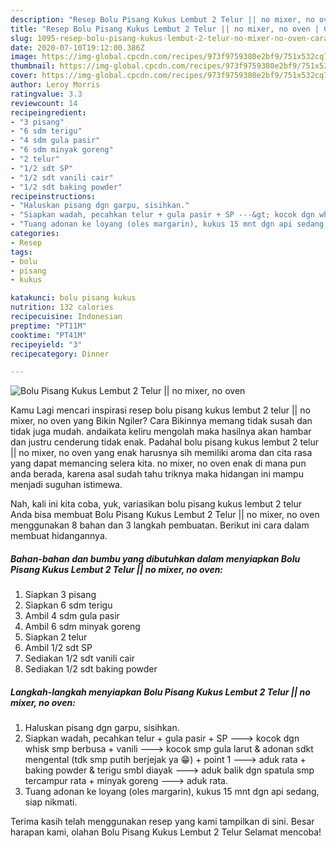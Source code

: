 ```yaml
---
description: "Resep Bolu Pisang Kukus Lembut 2 Telur || no mixer, no oven | Cara Membuat Bolu Pisang Kukus Lembut 2 Telur || no mixer, no oven Yang Bisa Manjain Lidah"
title: "Resep Bolu Pisang Kukus Lembut 2 Telur || no mixer, no oven | Cara Membuat Bolu Pisang Kukus Lembut 2 Telur || no mixer, no oven Yang Bisa Manjain Lidah"
slug: 1095-resep-bolu-pisang-kukus-lembut-2-telur-no-mixer-no-oven-cara-membuat-bolu-pisang-kukus-lembut-2-telur-no-mixer-no-oven-yang-bisa-manjain-lidah
date: 2020-07-10T19:12:00.386Z
image: https://img-global.cpcdn.com/recipes/973f9759380e2bf9/751x532cq70/bolu-pisang-kukus-lembut-2-telur-no-mixer-no-oven-foto-resep-utama.jpg
thumbnail: https://img-global.cpcdn.com/recipes/973f9759380e2bf9/751x532cq70/bolu-pisang-kukus-lembut-2-telur-no-mixer-no-oven-foto-resep-utama.jpg
cover: https://img-global.cpcdn.com/recipes/973f9759380e2bf9/751x532cq70/bolu-pisang-kukus-lembut-2-telur-no-mixer-no-oven-foto-resep-utama.jpg
author: Leroy Morris
ratingvalue: 3.3
reviewcount: 14
recipeingredient:
- "3 pisang"
- "6 sdm terigu"
- "4 sdm gula pasir"
- "6 sdm minyak goreng"
- "2 telur"
- "1/2 sdt SP"
- "1/2 sdt vanili cair"
- "1/2 sdt baking powder"
recipeinstructions:
- "Haluskan pisang dgn garpu, sisihkan."
- "Siapkan wadah, pecahkan telur + gula pasir + SP ---&gt; kocok dgn whisk smp berbusa + vanili ---&gt; kocok smp gula larut &amp; adonan sdkt mengental (tdk smp putih berjejak ya 😁) + point 1 ---&gt; aduk rata + baking powder &amp; terigu smbl diayak ---&gt; aduk balik dgn spatula smp tercampur rata + minyak goreng ---&gt; aduk rata."
- "Tuang adonan ke loyang (oles margarin), kukus 15 mnt dgn api sedang, siap nikmati."
categories:
- Resep
tags:
- bolu
- pisang
- kukus

katakunci: bolu pisang kukus 
nutrition: 132 calories
recipecuisine: Indonesian
preptime: "PT11M"
cooktime: "PT41M"
recipeyield: "3"
recipecategory: Dinner

---
```



![Bolu Pisang Kukus Lembut 2 Telur || no mixer, no oven](https://img-global.cpcdn.com/recipes/973f9759380e2bf9/751x532cq70/bolu-pisang-kukus-lembut-2-telur-no-mixer-no-oven-foto-resep-utama.jpg)

Kamu Lagi mencari inspirasi resep bolu pisang kukus lembut 2 telur || no mixer, no oven yang Bikin Ngiler? Cara Bikinnya memang tidak susah dan tidak juga mudah. andaikata keliru mengolah maka hasilnya akan hambar dan justru cenderung tidak enak. Padahal bolu pisang kukus lembut 2 telur || no mixer, no oven yang enak harusnya sih memiliki aroma dan cita rasa yang dapat memancing selera kita.
 no mixer, no oven enak di mana pun anda berada, karena asal sudah tahu triknya maka hidangan ini mampu menjadi suguhan istimewa.




Nah, kali ini kita coba, yuk, variasikan bolu pisang kukus lembut 2 telur  Anda bisa membuat Bolu Pisang Kukus Lembut 2 Telur || no mixer, no oven menggunakan 8 bahan dan 3 langkah pembuatan. Berikut ini cara dalam membuat hidangannya.

<!--inarticleads1-->

##### Bahan-bahan dan bumbu yang dibutuhkan dalam menyiapkan Bolu Pisang Kukus Lembut 2 Telur || no mixer, no oven:

1. Siapkan 3 pisang
1. Siapkan 6 sdm terigu
1. Ambil 4 sdm gula pasir
1. Ambil 6 sdm minyak goreng
1. Siapkan 2 telur
1. Ambil 1/2 sdt SP
1. Sediakan 1/2 sdt vanili cair
1. Sediakan 1/2 sdt baking powder




<!--inarticleads2-->

##### Langkah-langkah menyiapkan Bolu Pisang Kukus Lembut 2 Telur || no mixer, no oven:

1. Haluskan pisang dgn garpu, sisihkan.
1. Siapkan wadah, pecahkan telur + gula pasir + SP ---&gt; kocok dgn whisk smp berbusa + vanili ---&gt; kocok smp gula larut &amp; adonan sdkt mengental (tdk smp putih berjejak ya 😁) + point 1 ---&gt; aduk rata + baking powder &amp; terigu smbl diayak ---&gt; aduk balik dgn spatula smp tercampur rata + minyak goreng ---&gt; aduk rata.
1. Tuang adonan ke loyang (oles margarin), kukus 15 mnt dgn api sedang, siap nikmati.




Terima kasih telah menggunakan resep yang kami tampilkan di sini. Besar harapan kami, olahan Bolu Pisang Kukus Lembut 2 Telur  Selamat mencoba!
